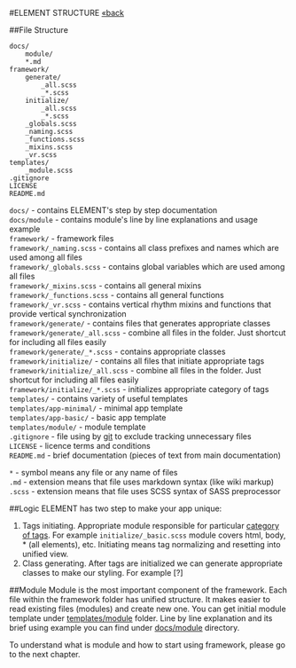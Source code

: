 #ELEMENT STRUCTURE [&laquo;back](https://github.com/kalopsia/element/blob/master/docs/0_preface.md)

##File Structure
```
docs/
    module/
    *.md
framework/
    generate/
        _all.scss
        _*.scss
    initialize/
        _all.scss
        _*.scss
    _globals.scss
    _naming.scss
    _functions.scss
    _mixins.scss
    _vr.scss
templates/
    _module.scss
.gitignore
LICENSE
README.md
```

``docs/`` - contains ELEMENT's step by step documentation<br/>
``docs/module`` - contains module's line by line explanations and usage example<br/>
``framework/`` - framework files<br/>
``framework/_naming.scss`` - contains all class prefixes and names which are used among all files<br/>
``framework/_globals.scss`` - contains global variables which are used among all files<br/>
``framework/_mixins.scss`` - contains all general mixins<br/>
``framework/_functions.scss`` - contains all general functions<br/>
``framework/_vr.scss`` - contains vertical rhythm mixins and functions that provide vertical synchronization<br/>
``framework/generate/`` - contains files that generates appropriate classes<br/>
``framework/generate/_all.scss`` - combine all files in the folder. Just shortcut for including all files easily<br/>
``framework/generate/_*.scss`` - contains appropriate classes<br/>
``framework/initialize/`` - contains all files that initiate appropriate tags<br/>
``framework/initialize/_all.scss`` - combine all files in the folder. Just shortcut for including all files easily<br/>
``framework/initialize/_*.scss`` - initializes appropriate category of tags<br/>
``templates/`` - contains variety of useful templates<br/>
``templates/app-minimal/`` - minimal app template<br/>
``templates/app-basic/`` - basic app template<br/>
``templates/module/`` - module template<br/>
``.gitignore`` - file using by [git](http://en.wikipedia.org/wiki/Git_(software)) to exclude tracking unnecessary files<br/>
``LICENSE`` - licence terms and conditions<br/>
``README.md`` - brief documentation (pieces of text from main documentation)<br/>

``*`` - symbol means any file or any name of files<br/>
``.md`` - extension means that file uses markdown syntax (like wiki markup)<br/>
``.scss`` - extension means that file uses SCSS syntax of SASS preprocessor

##Logic
ELEMENT has two step to make your app unique:

1. Tags initiating. Appropriate module responsible for particular [category of tags](http://www.w3schools.com/tags/ref_byfunc.asp). For example ``initialize/_basic.scss`` module covers html, body, * (all elements), etc. Initiating means tag normalizing and resetting into unified view.
2. Class generating. After tags are initialized we can generate appropriate classes to make our styling. For example [?]

##Module
Module is the most important component of the framework.
Each file within the framework folder has unified structure. It makes easier to read existing files (modules) and create new one. You can get initial module template under [templates/module](https://github.com/kalopsia/element/tree/master/templates/module) folder. Line by line explanation and its brief using example you can find under [docs/module](https://github.com/kalopsia/element/tree/master/docs/module) directory.

To understand what is module and how to start using framework, please go to the next chapter.
